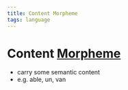 ```yaml
---
title: Content Morpheme
tags: language
---
```


# Content [Morpheme](Morpheme.md)
- carry some semantic content
- e.g. able, un, van
























































































